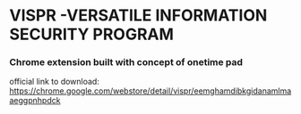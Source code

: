 # VISPR -VERSATILE INFORMATION SECURITY PROGRAM

### Chrome extension built with concept of onetime pad 

official link to download:
https://chrome.google.com/webstore/detail/vispr/eemghamdibkgidanamlmaaeggpnhpdck
